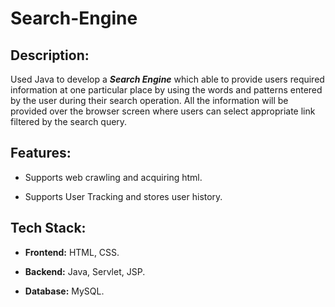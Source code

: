 # Search-Engine
## Description:
Used Java to develop a ***Search Engine***
which able to provide users required information at one particular place by using
the words and patterns entered by the user during their search operation. All the information will be provided over 
the browser screen where users can select appropriate link filtered by the search query.
## Features:
* Supports web crawling and acquiring html.

* Supports User Tracking and stores user history.
## Tech Stack:
* **Frontend:** HTML, CSS.

* **Backend:** Java, Servlet, JSP.

* **Database:** MySQL.
